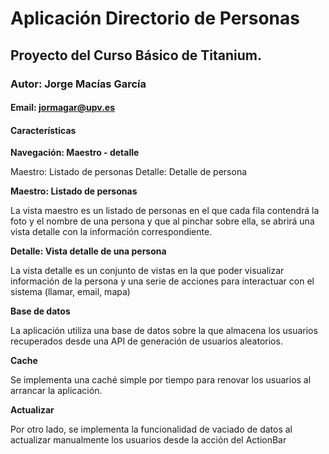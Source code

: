 # Aplicación Directorio de Personas
## Proyecto del Curso Básico de Titanium.
### Autor: Jorge Macías García
#### Email: jormagar@upv.es

#### Características

**Navegación: Maestro - detalle**

Maestro: Listado de personas
Detalle: Detalle de persona

**Maestro: Listado de personas**

La vista maestro es un listado de personas en el que cada fila contendrá la foto y el nombre de una persona y que al pinchar sobre ella, se abrirá una vista detalle con la información correspondiente.

**Detalle: Vista detalle de una persona**

La vista detalle es un conjunto de vistas en la que poder visualizar información de la persona y una serie de acciones para interactuar con el sistema (llamar, email, mapa)

**Base de datos**

La aplicación utiliza una base de datos sobre la que almacena los usuarios recuperados desde una API de generación de usuarios aleatorios.

**Cache**

Se implementa una caché simple por tiempo para renovar los usuarios al arrancar la aplicación.

**Actualizar**

Por otro lado, se implementa la funcionalidad de vaciado de datos al actualizar manualmente los usuarios desde la acción del ActionBar